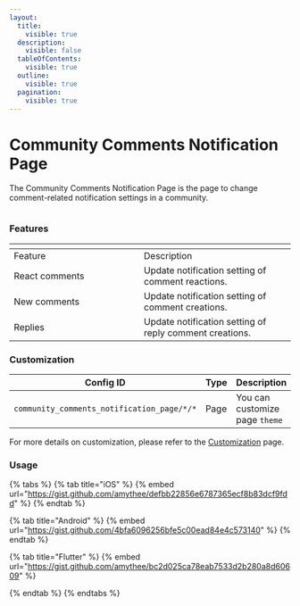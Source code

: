 ```yaml
---
layout:
  title:
    visible: true
  description:
    visible: false
  tableOfContents:
    visible: true
  outline:
    visible: true
  pagination:
    visible: true
---
```


# Community Comments Notification Page

The Community Comments Notification Page is the page to change comment-related notification settings in a community.

<figure><img src="../../../../../../.gitbook/assets/Notifications (2).png" alt=""><figcaption></figcaption></figure>

### Features <a href="#features" id="features"></a>

<table data-header-hidden><thead><tr><th width="217"></th><th></th></tr></thead><tbody><tr><td>Feature</td><td>Description</td></tr><tr><td>React comments</td><td>Update notification setting of comment reactions.</td></tr><tr><td>New comments</td><td>Update notification setting of comment creations.</td></tr><tr><td>Replies</td><td>Update notification setting of reply comment creations.</td></tr></tbody></table>

### Customization

<table><thead><tr><th width="269">Config ID</th><th width="122">Type</th><th>Description</th></tr></thead><tbody><tr><td><code>community_comments_notification_page/*/*</code></td><td>Page</td><td>You can customize page <code>theme</code></td></tr></tbody></table>

For more details on customization, please refer to the [Customization](../../../../customization/) page.

### Usage <a href="#usage" id="usage"></a>

{% tabs %}
{% tab title="iOS" %}
{% embed url="https://gist.github.com/amythee/defbb22856e6787365ecf8b83dcf9fdd" %}
{% endtab %}

{% tab title="Android" %}
{% embed url="https://gist.github.com/4bfa6096256bfe5c00ead84e4c573140" %}
{% endtab %}

{% tab title="Flutter" %}
{% embed url="https://gist.github.com/amythee/bc2d025ca78eab7533d2b280a8d60609" %}


{% endtab %}
{% endtabs %}
